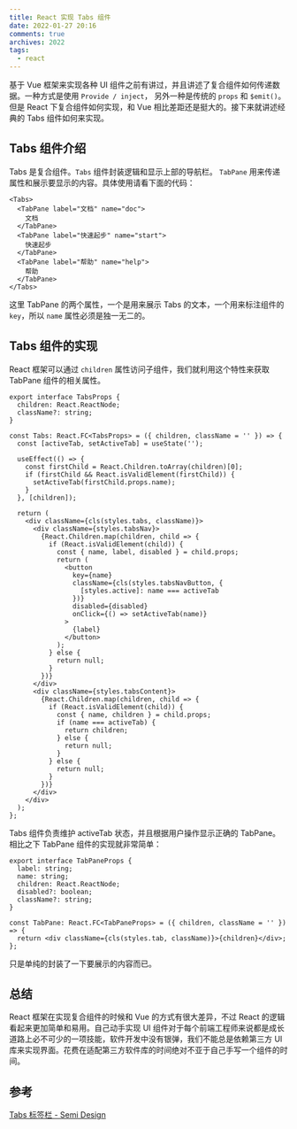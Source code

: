 ```yaml
---
title: React 实现 Tabs 组件
date: 2022-01-27 20:16
comments: true
archives: 2022
tags:
  - react
---
```


基于 Vue 框架来实现各种 UI 组件之前有讲过，并且讲述了复合组件如何传递数据。一种方式是使用 `Provide / inject`， 另外一种是传统的 `props` 和 `$emit()`。
但是 React 下复合组件如何实现，和 Vue 相比差距还是挺大的。接下来就讲述经典的 Tabs 组件如何来实现。

## Tabs 组件介绍

Tabs 是复合组件。`Tabs` 组件封装逻辑和显示上部的导航栏。 `TabPane` 用来传递属性和展示要显示的内容。具体使用请看下面的代码：

```tsx
<Tabs>
  <TabPane label="文档" name="doc">
    文档
  </TabPane>
  <TabPane label="快速起步" name="start">
    快速起步
  </TabPane>
  <TabPane label="帮助" name="help">
    帮助
  </TabPane>
</Tabs>
```

这里 TabPane 的两个属性，一个是用来展示 Tabs 的文本，一个用来标注组件的 `key`，所以 `name` 属性必须是独一无二的。

## Tabs 组件的实现

React 框架可以通过 `children` 属性访问子组件，我们就利用这个特性来获取 TabPane 组件的相关属性。

```tsx
export interface TabsProps {
  children: React.ReactNode;
  className?: string;
}

const Tabs: React.FC<TabsProps> = ({ children, className = '' }) => {
  const [activeTab, setActiveTab] = useState('');

  useEffect(() => {
    const firstChild = React.Children.toArray(children)[0];
    if (firstChild && React.isValidElement(firstChild)) {
      setActiveTab(firstChild.props.name);
    }
  }, [children]);

  return (
    <div className={cls(styles.tabs, className)}>
      <div className={styles.tabsNav}>
        {React.Children.map(children, child => {
          if (React.isValidElement(child)) {
            const { name, label, disabled } = child.props;
            return (
              <button
                key={name}
                className={cls(styles.tabsNavButton, {
                  [styles.active]: name === activeTab
                })}
                disabled={disabled}
                onClick={() => setActiveTab(name)}
              >
                {label}
              </button>
            );
          } else {
            return null;
          }
        })}
      </div>
      <div className={styles.tabsContent}>
        {React.Children.map(children, child => {
          if (React.isValidElement(child)) {
            const { name, children } = child.props;
            if (name === activeTab) {
              return children;
            } else {
              return null;
            }
          } else {
            return null;
          }
        })}
      </div>
    </div>
  );
};
```

Tabs 组件负责维护 activeTab 状态，并且根据用户操作显示正确的 TabPane。相比之下 TabPane 组件的实现就非常简单：

```tsx
export interface TabPaneProps {
  label: string;
  name: string;
  children: React.ReactNode;
  disabled?: boolean;
  className?: string;
}

const TabPane: React.FC<TabPaneProps> = ({ children, className = '' }) => {
  return <div className={cls(styles.tab, className)}>{children}</div>;
};
```

只是单纯的封装了一下要展示的内容而已。

## 总结

React 框架在实现复合组件的时候和 Vue 的方式有很大差异，不过 React 的逻辑看起来更加简单和易用。自己动手实现 UI 组件对于每个前端工程师来说都是成长道路上必不可少的一项技能，软件开发中没有银弹，我们不能总是依赖第三方 UI 库来实现界面。花费在适配第三方软件库的时间绝对不亚于自己手写一个组件的时间。

## 参考

[Tabs 标签栏 - Semi Design](https://semi.design/zh-CN/navigation/tabs)
